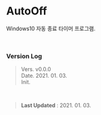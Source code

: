 # AutoOff

Windows10 자동 종료 타이머 프로그램.

<br/>

### Version Log  


> Vers. v0.0.0  
> Date. 2021. 01. 03.  
> Init.  

<br/>

> **Last Updated** : 2021. 01. 03.